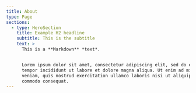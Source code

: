 ```yaml
---
title: About
type: Page
sections:
  - type: HeroSection
    title: Example H2 headline
    subtitle: This is the subtitle
    text: >
      This is a **Markdown** *text*.


      Lorem ipsum dolor sit amet, consectetur adipiscing elit, sed do eiusmod
      tempor incididunt ut labore et dolore magna aliqua. Ut enim ad minim
      veniam, quis nostrud exercitation ullamco laboris nisi ut aliquip ex ea
      commodo consequat.
---
```

